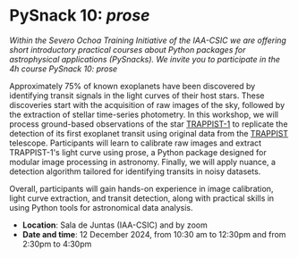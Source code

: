 # PySnack 10: *prose*

*Within the  Severo Ochoa Training Initiative of the IAA-CSIC we are offering short introductory practical courses about Python packages for astrophysical applications (PySnacks). We invite you to participate in the 4h course PySnack 10: prose*

Approximately 75% of known exoplanets have been discovered by identifying transit signals in the light curves of their host stars. These discoveries start with the acquisition of raw images of the sky, followed by the extraction of stellar time-series photometry. In this workshop, we will process ground-based observations of the star [TRAPPIST-1](https://en.wikipedia.org/wiki/TRAPPIST-1) to replicate the detection of its first exoplanet transit using original data from the [TRAPPIST](https://www.eso.org/public/teles-instr/lasilla/trappist/) telescope. Participants will learn to calibrate raw images and extract TRAPPIST-1's light curve using prose, a Python package designed for modular image processing in astronomy. Finally, we will apply nuance, a detection algorithm tailored for identifying transits in noisy datasets. 

Overall, participants will gain hands-on experience in image calibration, light curve extraction, and transit detection, along with practical skills in using Python tools for astronomical data analysis.

- **Location**: Sala de Juntas (IAA-CSIC) and by zoom
- **Date and time**:  12 December 2024, from 10:30 am to 12:30pm and from 2:30pm to 4:30pm

```{tableofcontents}
```
